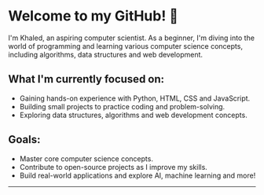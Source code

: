 #  Welcome to my GitHub! 👋

<!--
**khaledByte/khaledByte** is a ✨ _special_ ✨ repository because its `README.md` (this file) appears on your GitHub profile.

Here are some ideas to get you started:

- 🔭 I’m currently working on ...
- 🌱 I’m currently learning ...
- 👯 I’m looking to collaborate on ...
- 🤔 I’m looking for help with ...
- 💬 Ask me about ...
- 📫 How to reach me: ...
- 😄 Pronouns: ...
- ⚡ Fun fact: ...
-->
I'm Khaled, an aspiring computer scientist. As a beginner, I'm diving into the world of programming and learning various computer science concepts, including algorithms, data structures and web development.

## What I'm currently focused on: 
- Gaining hands-on experience with Python, HTML, CSS and JavaScript.
- Building small projects to practice coding and problem-solving.
- Exploring data structures, algorithms and web development concepts.
## Goals:
- Master core computer science concepts.
- Contribute to open-source projects as I improve my skills.
- Build real-world applications and explore AI, machine learning and more!

---
